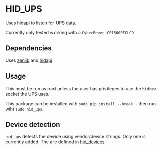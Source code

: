 # HID_UPS

Uses hidapi to listen for UPS data.

Currently only tested working with a `CyberPower CP1500PFCLCD`

## Dependencies

Uses [zenlib](https://github.com/desultory/zenlib) and [hidapi](https://github.com/trezor/cython-hidapi)

## Usage

This must be run as root unless the user has privileges to use the `hidraw` socket the UPS uses.

This package can be installed with `sudo pip install --break .` then run wiht `sudo hid_ups`.

## Device detection

`hid_ups` detects the device using vendor/device strings. Only one is currently added. The are defined in [hid_devices](src/hid_ups/hid_devices.py)

